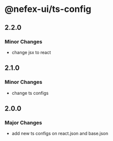 # @nefex-ui/ts-config

## 2.2.0

### Minor Changes

- change jsx to react

## 2.1.0

### Minor Changes

- change ts configs

## 2.0.0

### Major Changes

- add new ts configs on react.json and base.json
